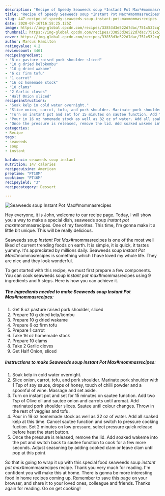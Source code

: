 ```yaml
---
description: "Recipe of Speedy Seaweeds soup *Instant Pot Max*#mommasrecipes"
title: "Recipe of Speedy Seaweeds soup *Instant Pot Max*#mommasrecipes"
slug: 447-recipe-of-speedy-seaweeds-soup-instant-pot-maxmommasrecipes
date: 2020-07-16T16:58:25.125Z
image: https://img-global.cpcdn.com/recipes/33853d3e522d7dac/751x532cq70/seaweeds-soup-instant-pot-maxmommasrecipes-recipe-main-photo.jpg
thumbnail: https://img-global.cpcdn.com/recipes/33853d3e522d7dac/751x532cq70/seaweeds-soup-instant-pot-maxmommasrecipes-recipe-main-photo.jpg
cover: https://img-global.cpcdn.com/recipes/33853d3e522d7dac/751x532cq70/seaweeds-soup-instant-pot-maxmommasrecipes-recipe-main-photo.jpg
author: Marcus Hamilton
ratingvalue: 4.2
reviewcount: 4461
recipeingredient:
- "8 oz pasture raised pork shoulder sliced"
- "10 g dried kelpkombu"
- "10 g dried wakame"
- "6 oz firm tofu"
- "1 carrot"
- "16 oz homemade stock"
- "10 clams"
- "2 Garlic cloves"
- "Half Onion sliced"
recipeinstructions:
- "Soak kelp in cold water overnight."
- "Slice onion, carrot, tofu, and pork shoulder. Marinate pork shoulder with 1 Tsp of soy sauce, drops of honey, touch of chilli powder and a spoonful of wine. Massage and set aside."
- "Turn on instant pot and set for 15 minutes on sautee function. Add two Tsp of Olive oil and sautee onion and carrots until aromat. Add marinated pork shoulder slices. Sautee until colour changes. Throw in the rest of veggies and tofu."
- "Pour in 16 oz homemade stock as well as 32 oz of water. Add all soaked kelp at this time. Cancel sautee function and switch to pressure cooking fuction. Set 2 minutes on low pressure, select pressure quick release before heat the start button."
- "Once the pressure is released, remove the lid. Add soaked wakeme into the pot and switch back to sautee function to cook for a few more seconds. Adjust seasoning by adding cooked clam or leave clam until pop at this point."
categories:
- Recipe
tags:
- seaweeds
- soup
- instant

katakunci: seaweeds soup instant 
nutrition: 147 calories
recipecuisine: American
preptime: "PT18M"
cooktime: "PT46M"
recipeyield: "3"
recipecategory: Dessert

---
```



![Seaweeds soup *Instant Pot Max*#mommasrecipes](https://img-global.cpcdn.com/recipes/33853d3e522d7dac/751x532cq70/seaweeds-soup-instant-pot-maxmommasrecipes-recipe-main-photo.jpg)

Hey everyone, it is John, welcome to our recipe page. Today, I will show you a way to make a special dish, seaweeds soup *instant pot max*#mommasrecipes. One of my favorites. This time, I'm gonna make it a little bit unique. This will be really delicious.

Seaweeds soup *Instant Pot Max*#mommasrecipes is one of the most well liked of current trending foods on earth. It is simple, it is quick, it tastes yummy. It's appreciated by millions daily. Seaweeds soup *Instant Pot Max*#mommasrecipes is something which I have loved my whole life. They are nice and they look wonderful.




To get started with this recipe, we must first prepare a few components. You can cook seaweeds soup *instant pot max*#mommasrecipes using 9 ingredients and 5 steps. Here is how you can achieve it.

<!--inarticleads1-->

##### The ingredients needed to make Seaweeds soup *Instant Pot Max*#mommasrecipes:

1. Get 8 oz pasture raised pork shoulder, sliced
1. Prepare 10 g dried kelp/kombu
1. Prepare 10 g dried wakame
1. Prepare 6 oz firm tofu
1. Prepare 1 carrot
1. Take 16 oz homemade stock
1. Prepare 10 clams
1. Take 2 Garlic cloves
1. Get Half Onion, sliced




<!--inarticleads2-->

##### Instructions to make Seaweeds soup *Instant Pot Max*#mommasrecipes:

1. Soak kelp in cold water overnight.
1. Slice onion, carrot, tofu, and pork shoulder. Marinate pork shoulder with 1 Tsp of soy sauce, drops of honey, touch of chilli powder and a spoonful of wine. Massage and set aside.
1. Turn on instant pot and set for 15 minutes on sautee function. Add two Tsp of Olive oil and sautee onion and carrots until aromat. Add marinated pork shoulder slices. Sautee until colour changes. Throw in the rest of veggies and tofu.
1. Pour in 16 oz homemade stock as well as 32 oz of water. Add all soaked kelp at this time. Cancel sautee function and switch to pressure cooking fuction. Set 2 minutes on low pressure, select pressure quick release before heat the start button.
1. Once the pressure is released, remove the lid. Add soaked wakeme into the pot and switch back to sautee function to cook for a few more seconds. Adjust seasoning by adding cooked clam or leave clam until pop at this point.




So that is going to wrap it up with this special food seaweeds soup *instant pot max*#mommasrecipes recipe. Thank you very much for reading. I'm confident you will make this at home. There is gonna be more interesting food in home recipes coming up. Remember to save this page on your browser, and share it to your loved ones, colleague and friends. Thanks again for reading. Go on get cooking!
